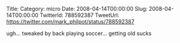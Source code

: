Title: 
Category: micro
Date: 2008-04-14T00:00:00
Slug: 2008-04-14T00:00:00
TwitterId: 788592387
TweetUrl: https://twitter.com/mark_philpot/status/788592387

ugh... tweaked by back playing soccer... getting old sucks